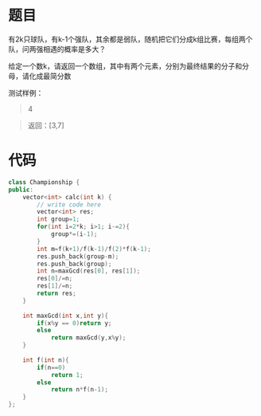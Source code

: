 # 题目
有2k只球队，有k-1个强队，其余都是弱队，随机把它们分成k组比赛，每组两个队，问两强相遇的概率是多大？

给定一个数k，请返回一个数组，其中有两个元素，分别为最终结果的分子和分母，请化成最简分数

测试样例：
> 4

> 返回：[3,7]

# 代码
```cpp
class Championship {
public:
    vector<int> calc(int k) {
        // write code here
        vector<int> res;
        int group=1;
        for(int i=2*k; i>1; i-=2){
            group*=(i-1);
        }
        int m=f(k+1)/f(k-1)/f(2)*f(k-1);
        res.push_back(group-m);
        res.push_back(group);
        int n=maxGcd(res[0], res[1]);
        res[0]/=n;
        res[1]/=n;
        return res;
    }
    
    int maxGcd(int x,int y){
        if(x%y == 0)return y;
        else 
            return maxGcd(y,x%y);
    }
    
    int f(int n){
        if(n==0)
            return 1;
        else
            return n*f(n-1);
    }
};
```
